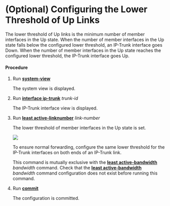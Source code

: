 (Optional) Configuring the Lower Threshold of Up Links
======================================================

The lower threshold of Up links is the minimum number of
member interfaces in the Up state. When the number of member interfaces
in the Up state falls below the configured lower threshold, an IP-Trunk
interface goes Down. When the number of member interfaces in the Up
state reaches the configured lower threshold, the IP-Trunk interface
goes Up.

#### Procedure

1. Run [**system-view**](cmdqueryname=system-view)
   
   
   
   The system view is displayed.
2. Run [**interface ip-trunk**](cmdqueryname=interface+ip-trunk) *trunk-id*
   
   
   
   The IP-Trunk interface
   view is displayed.
3. Run [**least active-linknumber**](cmdqueryname=least+active-linknumber) *link-number*
   
   
   
   The lower threshold of member interfaces in the Up state
   is set.
   
   ![](../../../../public_sys-resources/note_3.0-en-us.png) 
   
   To ensure normal forwarding,
   configure the same lower threshold for the IP-Trunk interfaces on
   both ends of an IP-Trunk link.
   
   This command
   is mutually exclusive with the [**least active-bandwidth**](cmdqueryname=least+active-bandwidth) *bandwidth* command. Check that the [**least active-bandwidth**](cmdqueryname=least+active-bandwidth) *bandwidth* command configuration does not exist before running this command.
4. Run [**commit**](cmdqueryname=commit)
   
   
   
   The configuration is
   committed.